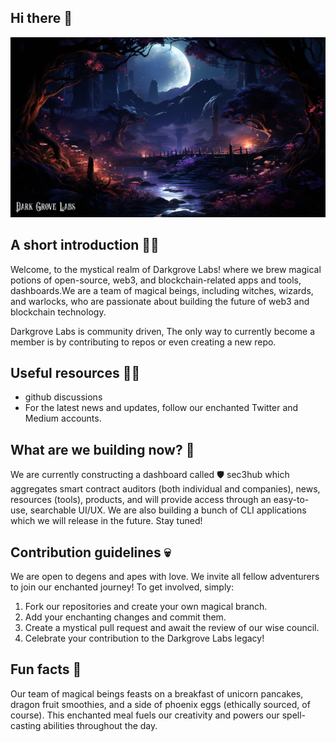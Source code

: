 ## Hi there 👋



![dg](https://github.com/darkgrovelabs/.github/blob/6d907cbc299324f76095b9ace6b9343a8ea61b9b/profile/assets/dg-bg.png)


## A short introduction 🙋‍♀️ 

Welcome, to the mystical realm of Darkgrove Labs! where we brew magical potions of open-source, web3, and blockchain-related apps and tools, dashboards.We are a team of magical beings, including witches, wizards, and warlocks, who are passionate about building the future of web3 and blockchain technology.

Darkgrove Labs is community driven, The only way to currently become a member is by contributing to repos or even creating a new repo.



## Useful resources 👩‍💻 

- github discussions
- For the latest news and updates, follow our enchanted Twitter and Medium accounts.


## What are we building now? 🔨 

We are currently constructing a dashboard called 🛡️ sec3hub which aggregates smart contract auditors (both individual and companies), news, resources (tools), products, and will provide access through an easy-to-use, searchable UI/UX. We are also building a bunch of CLI applications which we will release in the future. Stay tuned!


## Contribution guidelines 💀 


We are open to degens and apes with love. 
We invite all fellow adventurers to join our enchanted journey! To get involved, simply:

1. Fork our repositories and create your own magical branch.
2. Add your enchanting changes and commit them.
3. Create a mystical pull request and await the review of our wise council.
4. Celebrate your contribution to the Darkgrove Labs legacy!


## Fun facts 🍿 

Our team of magical beings feasts on a breakfast of unicorn pancakes, dragon fruit smoothies, and a side of phoenix eggs (ethically sourced, of course). This enchanted meal fuels our creativity and powers our spell-casting abilities throughout the day.

